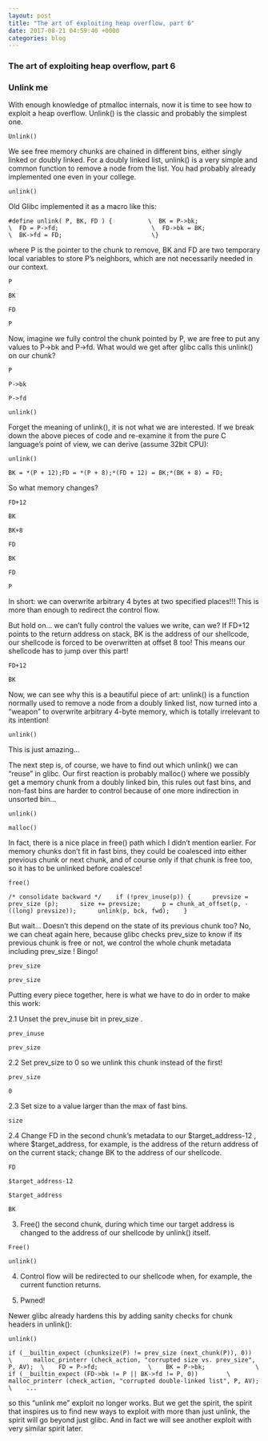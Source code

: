 ```yaml
---
layout: post
title: "The art of exploiting heap overflow, part 6"
date: 2017-08-21 04:59:40 +0000
categories: blog
---
```


### The art of exploiting heap overflow, part 6

### Unlink me

With enough knowledge of ptmalloc internals, now it is time to see how to exploit a heap overflow. Unlink() is the classic and probably the simplest one.

```
Unlink()
```

We see free memory chunks are chained in different bins, either singly linked or doubly linked. For a doubly linked list, unlink() is a very simple and common function to remove a node from the list. You had probably already implemented one even in your college.

```
unlink()
```

Old Glibc implemented it as a macro like this:

```
#define unlink( P, BK, FD ) {          \  BK = P->bk;                          \  FD = P->fd;                          \  FD->bk = BK;                         \  BK->fd = FD;                         \}
```

where P is the pointer to the chunk to remove, BK and FD are two temporary local variables to store P’s neighbors, which are not necessarily needed in our context.

```
P
```

```
BK
```

```
FD
```

```
P
```

Now, imagine we fully control the chunk pointed by P, we are free to put any values to P->bk and P->fd. What would we get after glibc calls this unlink() on our chunk?

```
P
```

```
P->bk
```

```
P->fd
```

```
unlink()
```

Forget the meaning of unlink(), it is not what we are interested. If we break down the above pieces of code and re-examine it from the pure C language’s point of view, we can derive (assume 32bit CPU):

```
unlink()
```

```
BK = *(P + 12);FD = *(P + 8);*(FD + 12) = BK;*(BK + 8) = FD;
```

So what memory changes?

```
FD+12
```

```
BK
```

```
BK+8
```

```
FD
```

```
BK
```

```
FD
```

```
P
```

In short: we can overwrite arbitrary 4 bytes at two specified places!!! This is more than enough to redirect the control flow.

But hold on… we can’t fully control the values we write, can we? If FD+12 points to the return address on stack, BK is the address of our shellcode, our shellcode is forced to be overwritten at offset 8 too! This means our shellcode has to jump over this part!

```
FD+12
```

```
BK
```

Now, we can see why this is a beautiful piece of art: unlink() is a function normally used to remove a node from a doubly linked list, now turned into a “weapon” to overwrite arbitrary 4-byte memory, which is totally irrelevant to its intention!

```
unlink()
```

This is just amazing…

The next step is, of course, we have to find out which unlink() we can “reuse” in glibc. Our first reaction is probably malloc() where we possibly get a memory chunk from a doubly linked bin, this rules out fast bins, and non-fast bins are harder to control because of one more indirection in unsorted bin…

```
unlink()
```

```
malloc()
```

In fact, there is a nice place in free() path which I didn’t mention earlier. For memory chunks don’t fit in fast bins, they could be coalesced into either previous chunk or next chunk, and of course only if that chunk is free too, so it has to be unlinked before coalesce!

```
free()
```

```
/* consolidate backward */    if (!prev_inuse(p)) {      prevsize = prev_size (p);      size += prevsize;      p = chunk_at_offset(p, -((long) prevsize));      unlink(p, bck, fwd);    }
```

But wait… Doesn’t this depend on the state of its previous chunk too? No, we can cheat again here, because glibc checks prev_size to know if its previous chunk is free or not, we control the whole chunk metadata including prev_size ! Bingo!

```
prev_size
```

```
prev_size
```

Putting every piece together, here is what we have to do in order to make this work:

2.1 Unset the prev_inuse bit in prev_size .

```
prev_inuse
```

```
prev_size
```

2.2 Set prev_size to 0 so we unlink this chunk instead of the first!

```
prev_size
```

```
0
```

2.3 Set size to a value larger than the max of fast bins.

```
size
```

2.4 Change FD in the second chunk’s metadata to our $target_address-12 , where $target_address, for example, is the address of the return address of on the current stack; change BK to the address of our shellcode.

```
FD
```

```
$target_address-12
```

```
$target_address
```

```
BK
```

3. Free() the second chunk, during which time our target address is changed to the address of our shellcode by unlink() itself.

```
Free()
```

```
unlink()
```

4. Control flow will be redirected to our shellcode when, for example, the current function returns.

5. Pwned!

Newer glibc already hardens this by adding sanity checks for chunk headers in unlink():

```
unlink()
```

```
if (__builtin_expect (chunksize(P) != prev_size (next_chunk(P)), 0))      \      malloc_printerr (check_action, "corrupted size vs. prev_size", P, AV);  \    FD = P->fd;              \    BK = P->bk;              \    if (__builtin_expect (FD->bk != P || BK->fd != P, 0))        \      malloc_printerr (check_action, "corrupted double-linked list", P, AV);  \    ...
```

so this “unlink me” exploit no longer works. But we get the spirit, the spirit that inspires us to find new ways to exploit with more than just unlink, the spirit will go beyond just glibc. And in fact we will see another exploit with very similar spirit later.